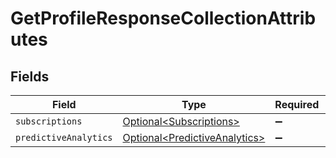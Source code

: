 # GetProfileResponseCollectionAttributes


## Fields

| Field                                                                            | Type                                                                             | Required                                                                         | Description                                                                      |
| -------------------------------------------------------------------------------- | -------------------------------------------------------------------------------- | -------------------------------------------------------------------------------- | -------------------------------------------------------------------------------- |
| `subscriptions`                                                                  | [Optional\<Subscriptions>](../../models/components/Subscriptions.md)             | :heavy_minus_sign:                                                               | N/A                                                                              |
| `predictiveAnalytics`                                                            | [Optional\<PredictiveAnalytics>](../../models/components/PredictiveAnalytics.md) | :heavy_minus_sign:                                                               | N/A                                                                              |